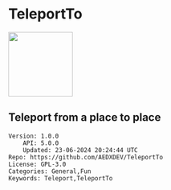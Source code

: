 # TeleportTo
<img src="https://raw.githubusercontent.com/AEDXDEV/TeleportTo/fb240e0d889a00afc0d04e2bfc6352e79835b425/TeleportTo_icon.png" width="128" height="128" />

## Teleport from a place to place
```properties
Version: 1.0.0
    API: 5.0.0
    Updated: 23-06-2024 20:24:44 UTC
Repo: https://github.com/AEDXDEV/TeleportTo
License: GPL-3.0
Categories: General,Fun
Keywords: Teleport,TeleportTo
```
